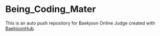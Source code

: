 # Being_Coding_Mater
This is an auto push repository for Baekjoon Online Judge created with [BaekjoonHub](https://github.com/BaekjoonHub/BaekjoonHub).
